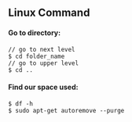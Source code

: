 ## **Linux Command**  
#### **Go to directory:**  
```
// go to next level
$ cd folder_name
// go to upper level
$ cd ..
```
#### **Find our space used:**  
```
$ df -h
$ sudo apt-get autoremove --purge
```

